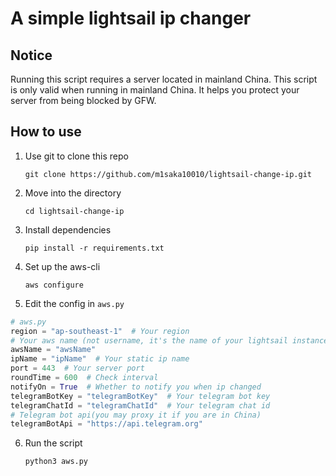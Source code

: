 # A simple lightsail ip changer

## Notice

Running this script requires a server located in mainland China. This script is only valid when running in mainland China. It helps you protect your server from being blocked by GFW.

## How to use

1. Use git to clone this repo

    `git clone https://github.com/m1saka10010/lightsail-change-ip.git`

2. Move into the directory

    `cd lightsail-change-ip`

3. Install dependencies

    `pip install -r requirements.txt`

4. Set up the aws-cli

    `aws configure`

5. Edit the config in `aws.py`

```python
# aws.py
region = "ap-southeast-1"  # Your region
# Your aws name (not username, it's the name of your lightsail instance)
awsName = "awsName"
ipName = "ipName"  # Your static ip name
port = 443  # Your server port
roundTime = 600  # Check interval
notifyOn = True  # Whether to notify you when ip changed
telegramBotKey = "telegramBotKey"  # Your telegram bot key
telegramChatId = "telegramChatId"  # Your telegram chat id
# Telegram bot api(you may proxy it if you are in China)
telegramBotApi = "https://api.telegram.org"
```

6. Run the script

    `python3 aws.py`

